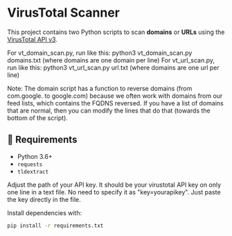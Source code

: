 # VirusTotal Scanner

This project contains two Python scripts to scan **domains** or **URLs** using the [VirusTotal API v3](https://developers.virustotal.com/reference).

For vt_domain_scan.py, run like this: python3 vt_domain_scan.py domains.txt (where domains are one domain per line)
For vt_url_scan.py, run like this: python3 vt_url_scan.py url.txt (where domains are one url per line)

Note: The domain script has a function to reverse domains (from com.google. to google.com) because we often work with domains from our feed lists, which contains the FQDNS reversed. If you have a list of domains that are normal, then you can modify the lines that do that (towards the bottom of the script).

## 🔧 Requirements

- Python 3.6+
- `requests`
- `tldextract`

Adjust the path of your API key. It should be your virustotal API key on only one line in a text file. No need to specify it as "key=yourapikey". Just paste the key directly in the file.

Install dependencies with:

```bash
pip install -r requirements.txt